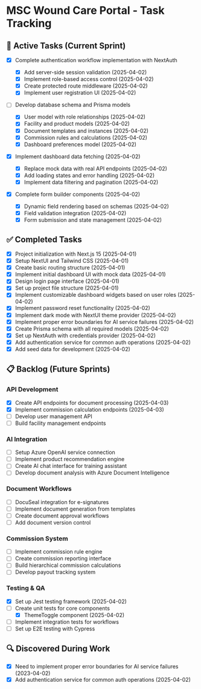 # MSC Wound Care Portal - Task Tracking

## 🔄 Active Tasks (Current Sprint)

- [x] Complete authentication workflow implementation with NextAuth

  - [x] Add server-side session validation (2025-04-02)
  - [x] Implement role-based access control (2025-04-02)
  - [x] Create protected route middleware (2025-04-02)
  - [x] Implement user registration UI (2025-04-02)

- [ ] Develop database schema and Prisma models

  - [x] User model with role relationships (2025-04-02)
  - [x] Facility and product models (2025-04-02)
  - [x] Document templates and instances (2025-04-02)
  - [x] Commission rules and calculations (2025-04-02)
  - [x] Dashboard preferences model (2025-04-02)

- [x] Implement dashboard data fetching (2025-04-02)

  - [x] Replace mock data with real API endpoints (2025-04-02)
  - [x] Add loading states and error handling (2025-04-02)
  - [x] Implement data filtering and pagination (2025-04-02)

- [x] Complete form builder components (2025-04-02)
  - [x] Dynamic field rendering based on schemas (2025-04-02)
  - [x] Field validation integration (2025-04-02)
  - [x] Form submission and state management (2025-04-02)

## ✅ Completed Tasks

- [x] Project initialization with Next.js 15 (2025-04-01)
- [x] Setup NextUI and Tailwind CSS (2025-04-01)
- [x] Create basic routing structure (2025-04-01)
- [x] Implement initial dashboard UI with mock data (2025-04-01)
- [x] Design login page interface (2025-04-01)
- [x] Set up project file structure (2025-04-01)
- [x] Implement customizable dashboard widgets based on user roles (2025-04-02)
- [x] Implement password reset functionality (2025-04-02)
- [x] Implement dark mode with NextUI theme provider (2025-04-02)
- [x] Implement proper error boundaries for AI service failures (2025-04-02)
- [x] Create Prisma schema with all required models (2025-04-02)
- [x] Set up NextAuth with credentials provider (2025-04-02)
- [x] Add authentication service for common auth operations (2025-04-02)
- [x] Add seed data for development (2025-04-02)

## 📋 Backlog (Future Sprints)

### API Development

- [x] Create API endpoints for document processing (2025-04-03)
- [x] Implement commission calculation endpoints (2025-04-03)
- [ ] Develop user management API
- [ ] Build facility management endpoints

### AI Integration

- [ ] Setup Azure OpenAI service connection
- [ ] Implement product recommendation engine
- [ ] Create AI chat interface for training assistant
- [ ] Develop document analysis with Azure Document Intelligence

### Document Workflows

- [ ] DocuSeal integration for e-signatures
- [ ] Implement document generation from templates
- [ ] Create document approval workflows
- [ ] Add document version control

### Commission System

- [ ] Implement commission rule engine
- [ ] Create commission reporting interface
- [ ] Build hierarchical commission calculations
- [ ] Develop payout tracking system

### Testing & QA

- [x] Set up Jest testing framework (2025-04-02)
- [ ] Create unit tests for core components
  - [x] ThemeToggle component (2025-04-02)
- [ ] Implement integration tests for workflows
- [ ] Set up E2E testing with Cypress

## 🔍 Discovered During Work

- [x] Need to implement proper error boundaries for AI service failures (2023-04-02)
- [x] Add authentication service for common auth operations (2025-04-02)
